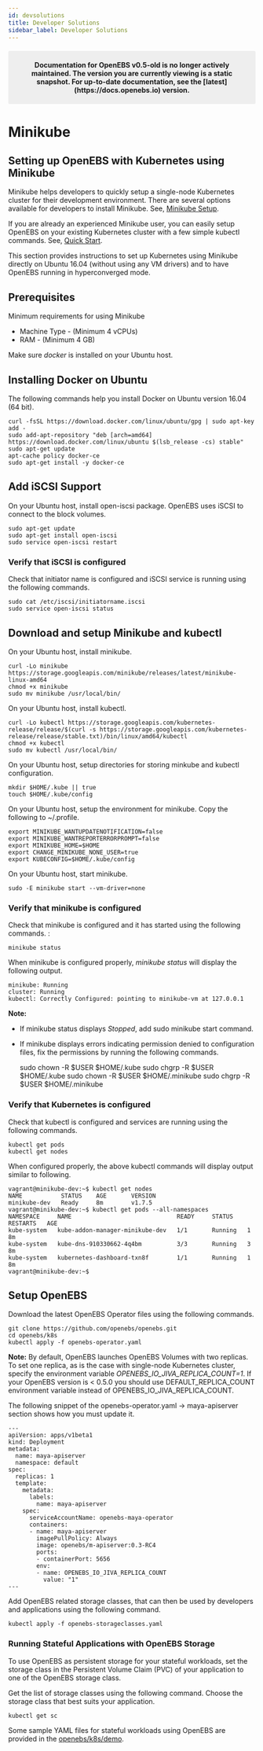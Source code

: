 ```yaml
---
id: devsolutions
title: Developer Solutions
sidebar_label: Developer Solutions
---
```

<center><p style="padding: 20px; margin: 20px 0; border-radius: 3px; background-color: #eeeeee;"><strong>
  Documentation for OpenEBS v0.5-old is no longer actively maintained. The version you are currently viewing is a static snapshot. For up-to-date documentation, see the [latest](https://docs.openebs.io) version.
</strong></p></center>

Minikube
========

## Setting up OpenEBS with Kubernetes using Minikube

Minikube helps developers to quickly setup a single-node Kubernetes cluster for their development environment. There are several options available for developers to install Minikube. See, [Minikube Setup](https://github.com/kubernetes/minikube).

If you are already an experienced Minikube user, you can easily setup OpenEBS on your existing Kubernetes cluster with a few simple kubectl commands. See, [Quick Start](https://github.com/kubernetes/minikube).

This section provides instructions to set up Kubernetes using Minikube directly on Ubuntu 16.04 (without using any VM drivers) and to have OpenEBS running in hyperconverged mode.

## Prerequisites

Minimum requirements for using Minikube

-   Machine Type - (Minimum 4 vCPUs)
-   RAM - (Minimum 4 GB)

Make sure *docker* is installed on your Ubuntu host.

## Installing Docker on Ubuntu

The following commands help you install Docker on Ubuntu version 16.04 (64 bit).

    curl -fsSL https://download.docker.com/linux/ubuntu/gpg | sudo apt-key add -
    sudo add-apt-repository "deb [arch=amd64] https://download.docker.com/linux/ubuntu $(lsb_release -cs) stable"
    sudo apt-get update
    apt-cache policy docker-ce
    sudo apt-get install -y docker-ce 

## Add iSCSI Support

On your Ubuntu host, install open-iscsi package. OpenEBS uses iSCSI to connect to the block volumes. 

    sudo apt-get update
    sudo apt-get install open-iscsi
    sudo service open-iscsi restart

### Verify that iSCSI is configured

Check that initiator name is configured and iSCSI service is running using the following commands.

    sudo cat /etc/iscsi/initiatorname.iscsi
    sudo service open-iscsi status

## Download and setup Minikube and kubectl

On your Ubuntu host, install minikube.

    curl -Lo minikube https://storage.googleapis.com/minikube/releases/latest/minikube-linux-amd64
    chmod +x minikube 
    sudo mv minikube /usr/local/bin/

On your Ubuntu host, install kubectl.

    curl -Lo kubectl https://storage.googleapis.com/kubernetes-release/release/$(curl -s https://storage.googleapis.com/kubernetes-release/release/stable.txt)/bin/linux/amd64/kubectl
    chmod +x kubectl 
    sudo mv kubectl /usr/local/bin/

On your Ubuntu host, setup directories for storing minkube and kubectl configuration. 

    mkdir $HOME/.kube || true
    touch $HOME/.kube/config

On your Ubuntu host, setup the environment for minikube. Copy the following to \~/.profile. 

    export MINIKUBE_WANTUPDATENOTIFICATION=false
    export MINIKUBE_WANTREPORTERRORPROMPT=false
    export MINIKUBE_HOME=$HOME
    export CHANGE_MINIKUBE_NONE_USER=true
    export KUBECONFIG=$HOME/.kube/config

On your Ubuntu host, start minikube. 

    sudo -E minikube start --vm-driver=none

### Verify that minikube is configured

Check that minikube is configured and it has started using the following commands. :

    minikube status

When minikube is configured properly, *minikube status* will display the following output.

    minikube: Running
    cluster: Running
    kubectl: Correctly Configured: pointing to minikube-vm at 127.0.0.1

**Note:**

- If minikube status displays *Stopped*, add sudo minikube start command.
- If minikube displays errors indicating permission denied to configuration files, fix the permissions by running the following commands.

    sudo chown -R $USER $HOME/.kube
    sudo chgrp -R $USER $HOME/.kube
    sudo chown -R $USER $HOME/.minikube
    sudo chgrp -R $USER $HOME/.minikube

### Verify that Kubernetes is configured

Check that kubectl is configured and services are running using the following commands. 

    kubectl get pods
    kubectl get nodes

When configured properly, the above kubectl commands will display output similar to following.

    vagrant@minikube-dev:~$ kubectl get nodes
    NAME           STATUS    AGE       VERSION
    minikube-dev   Ready     8m        v1.7.5
    vagrant@minikube-dev:~$ kubectl get pods --all-namespaces
    NAMESPACE     NAME                              READY     STATUS    RESTARTS   AGE
    kube-system   kube-addon-manager-minikube-dev   1/1       Running   1          8m
    kube-system   kube-dns-910330662-4q4bm          3/3       Running   3          8m
    kube-system   kubernetes-dashboard-txn8f        1/1       Running   1          8m
    vagrant@minikube-dev:~$ 

## Setup OpenEBS

Download the latest OpenEBS Operator files using the following commands.

    git clone https://github.com/openebs/openebs.git
    cd openebs/k8s
    kubectl apply -f openebs-operator.yaml

**Note:** By default, OpenEBS launches OpenEBS Volumes with two replicas. To set one replica, as is the case with single-node Kubernetes cluster, specify the environment variable *OPENEBS\_IO\_JIVA\_REPLICA\_COUNT=1*.
If your OpenEBS version is \< 0.5.0 you should use DEFAULT\_REPLICA\_COUNT environment variable instead of OPENEBS\_IO\_JIVA\_REPLICA\_COUNT.

The following snippet of the openebs-operator.yaml -\> maya-apiserver section shows how you must update it.

    ---
    apiVersion: apps/v1beta1
    kind: Deployment
    metadata:
      name: maya-apiserver
      namespace: default
    spec:
      replicas: 1
      template:
        metadata:
          labels:
            name: maya-apiserver
        spec:
          serviceAccountName: openebs-maya-operator
          containers:
          - name: maya-apiserver
            imagePullPolicy: Always
            image: openebs/m-apiserver:0.3-RC4
            ports:
            - containerPort: 5656
            env:
            - name: OPENEBS_IO_JIVA_REPLICA_COUNT
              value: "1"
    ---

Add OpenEBS related storage classes, that can then be used by developers and applications using the following command.

    kubectl apply -f openebs-storageclasses.yaml

### Running Stateful Applications with OpenEBS Storage

To use OpenEBS as persistent storage for your stateful workloads, set the storage class in the Persistent Volume Claim (PVC) of your application to one of the OpenEBS storage class.

Get the list of storage classes using the following command. Choose the storage class that best suits your application.

    kubectl get sc

Some sample YAML files for stateful workloads using OpenEBS are provided in the [openebs/k8s/demo](openebs/k8s/demo).

<!-- Hotjar Tracking Code for https://docs.openebs.io -->
<script>
   (function(h,o,t,j,a,r){
       h.hj=h.hj||function(){(h.hj.q=h.hj.q||[]).push(arguments)};
       h._hjSettings={hjid:785693,hjsv:6};
       a=o.getElementsByTagName('head')[0];
       r=o.createElement('script');r.async=1;
       r.src=t+h._hjSettings.hjid+j+h._hjSettings.hjsv;
       a.appendChild(r);
   })(window,document,'https://static.hotjar.com/c/hotjar-','.js?sv=');
</script>
